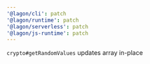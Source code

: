 ```yaml
---
'@lagon/cli': patch
'@lagon/runtime': patch
'@lagon/serverless': patch
'@lagon/js-runtime': patch
---
```


`crypto#getRandomValues` updates array in-place
